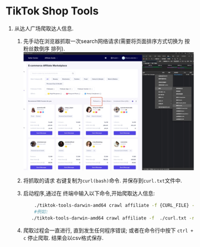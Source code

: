# TikTok Shop Tools

1. 从达人广场爬取达人信息.
   1. 先手动在浏览器抓取一次search网络请求(需要将页面排序方式切换为 按粉丝数倒序 排列).
        ![1](./img/1668351253400.jpg)
   2. 将抓取的请求 右键复制为`curl(bash)`命令. 并保存到`curl.txt`文件中.
   3. 启动程序,通过在 终端中输入以下命令,开始爬取达人信息:

        ```bash
            ./tiktok-tools-darwin-amd64 crawl affiliate -f {CURL_FILE} -r {REGION_NAME} -d {每爬取1000条休息多久}
            #例如:
           ./tiktok-tools-darwin-amd64 crawl affiliate -f  ./curl.txt -r PH -d 30m
        ```

   4. 爬取过程会一直进行, 直到发生任何程序错误; 或者在命令行中按下 `ctrl + c` 停止爬取. 结果会以csv格式保存.
